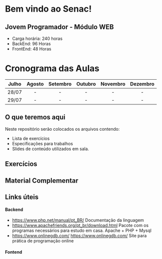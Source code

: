 # Bem vindo ao Senac!
## Jovem Programador - Módulo WEB

* Carga horária: 240 horas
* BackEnd: 96 Horas
* FrontEnd: 48 Horas


# Cronograma das Aulas

| Julho |  Agosto | Setembro | Outubro | Novembro | Dezembro |
| :---: | :---: | :---: | :---: | :---: | :---: |
| 28/07 | - | - | - | - | - |
| 29/07 | - | - | - | - | - |




## O que teremos aqui

Neste repositório serão colocados os arquivos contendo:
- Lista de exercícios 
- Especificações para trabalhos
- Slides de conteúdo utilizados em sala.

## Exercícios

## Material Complementar
## Links úteis
#### Backend
 - https://www.php.net/manual/pt_BR/
 Documentação da linguagem
- https://www.apachefriends.org/pt_br/download.html
Pacote com os programas necessários para estudo em casa. Apache + PHP + Mysql
- https://www.onlinegdb.com/ https://www.onlinegdb.com/
Site para prática de programação online
#### Fontend

